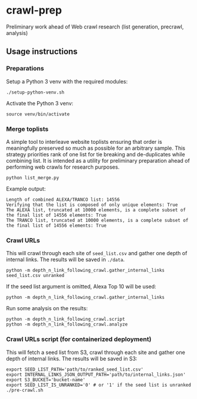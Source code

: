 # crawl-prep

Preliminary work ahead of Web crawl research (list generation, precrawl, analysis)

## Usage instructions

### Preparations

Setup a Python 3 venv with the required modules:

```
./setup-python-venv.sh
```

Activate the Python 3 venv:

```
source venv/bin/activate
```

### Merge toplists

A simple tool to interleave website toplists ensuring that order is meaningfully preserved so much as possible for an arbitrary sample.
This strategy priorities rank of one list for tie breaking and de-duplicates while combining list. It is intended as a utility for preliminary preparation ahead of performing web crawls for research purposes.

```
python list_merge.py
```

Example output:
```
Length of combined ALEXA/TRANCO list: 14556
Verifying that the list is composed of only unique elements: True
The ALEXA list, truncated at 10000 elements, is a complete subset of the final list of 14556 elements: True
The TRANCO list, truncated at 10000 elements, is a complete subset of the final list of 14556 elements: True
```

### Crawl URLs

This will crawl through each site of `seed_list.csv` and gather one depth of internal links. The results will be saved in `./data`. 

```
python -m depth_n_link_following_crawl.gather_internal_links seed_list.csv unranked
```

If the seed list argument is omitted, Alexa Top 10 will be used: 
```
python -m depth_n_link_following_crawl.gather_internal_links
```

Run some analysis on the results:

```
python -m depth_n_link_following_crawl.script
python -m depth_n_link_following_crawl.analyze
```

### Crawl URLs script (for containerized deployment)

This will fetch a seed list from S3, crawl through each site and gather one depth of internal links. The results will be saved in S3:

```
export SEED_LIST_PATH='path/to/ranked_seed_list.csv'
export INTERNAL_LINKS_JSON_OUTPUT_PATH='path/to/internal_links.json'
export S3_BUCKET='bucket-name'
export SEED_LIST_IS_UNRANKED='0' # or '1' if the seed list is unranked
./pre-crawl.sh
```
